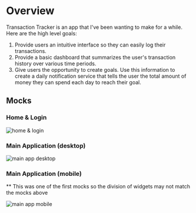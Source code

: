<h1>Overview</h1>
Transaction Tracker is an app that I've been wanting to make for a while. Here are the high level goals:
<ol>
  <li>Provide users an intuitive interface so they can easily log their transactions.</li>
  <li>Provide a basic dashboard that summarizes the user's transaction history over various time periods.</li>
  <li>Give users the opportunity to create goals. Use this information to create a daily notification service that tells the user the total amount of money they can spend each day to reach their goal.</li>
</ol>

<h2>Mocks</h2>

<h3>Home & Login</h3>

![home & login](https://github.com/seanpolid/transaction-tracker-images/home_login.png?raw=true)

<h3>Main Application (desktop)</h3>

![main app desktop](https://github.com/seanpolid/transaction-tracker-images/main_application.png?raw=true)

<h3>Main Application (mobile)</h3>
** This was one of the first mocks so the division of widgets may not match the mocks above

![main app mobile](https://github.com/seanpolid/transaction-tracker-images/main_application_mobile.png?raw=true)
